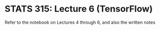 # STATS 315: Lecture 6 (TensorFlow)
Refer to the notebook on Lectures 4 through 6, and also the written notes
